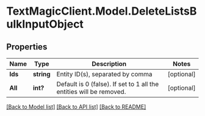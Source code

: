 # TextMagicClient.Model.DeleteListsBulkInputObject
## Properties

Name | Type | Description | Notes
------------ | ------------- | ------------- | -------------
**Ids** | **string** | Entity ID(s), separated by comma | [optional] 
**All** | **int?** | Default is 0 (false). If set to 1 all the entities will be removed. | [optional] 

[[Back to Model list]](../README.md#documentation-for-models) [[Back to API list]](../README.md#documentation-for-api-endpoints) [[Back to README]](../README.md)

